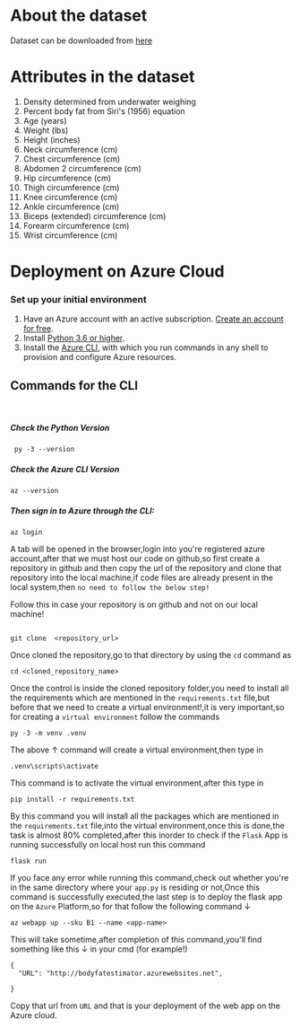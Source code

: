 # About the dataset
Dataset can be downloaded from [here](https://www.kaggle.com/fedesoriano/body-fat-prediction-dataset)

# Attributes in the dataset

1) Density determined from underwater weighing
2) Percent body fat from Siri's (1956) equation
3) Age (years)
4) Weight (lbs)
5) Height (inches)
6) Neck circumference (cm)
7) Chest circumference (cm)
8) Abdomen 2 circumference (cm)
9) Hip circumference (cm)
10) Thigh circumference (cm)
11) Knee circumference (cm)
12) Ankle circumference (cm)
13) Biceps (extended) circumference (cm)
14) Forearm circumference (cm)
15) Wrist circumference (cm)

# Deployment on Azure Cloud

### Set up your initial environment
<ol>
<li>Have an Azure account with an active subscription. <a href="https://azure.microsoft.com/free/?ref=microsoft.com&amp;utm_source=microsoft.com&amp;utm_medium=docs&amp;utm_campaign=visualstudio" data-linktype="external">Create an account for free</a>.</li>
<li>Install <a href="https://www.python.org/downloads/" target="_blank" data-linktype="external">Python 3.6 or higher</a>.</li>
<li>Install the <a href="/en-us/cli/azure/install-azure-cli" target="_blank" data-linktype="absolute-path">Azure CLI</a>, with which you run commands in any shell to provision and configure Azure resources.</li>
</ol>

## Commands for the CLI 

<br>

##### Check the Python Version 

```
 py -3 --version

```

##### Check the Azure CLI Version 

```
az --version

```

##### Then sign in to Azure through the CLI:

```
az login

```
 A tab will be opened in the browser,login into you're registered azure account,after that we must host our code on github,so first create a repository in github and then copy the url of the repository and clone that repository into the local machine,if code files are already present in the local system,then `no need to follow the below step!`

Follow this in case your repository is on github and not on our local machine!

```

git clone  <repository_url>

```

Once cloned the repository,go to that directory by using the `cd` command as 

```
cd <cloned_repository_name>

```

Once the control is inside the cloned repository folder,you need to install all the requirements which are mentioned in the `requirements.txt` file,but before that we need to create a virtual environment!,it is very important,so for creating a `virtual environment` follow the commands 

```
py -3 -m venv .venv
```

The above ↑ command will create a virtual environment,then type in 

```
.venv\scripts\activate
```

This command is to activate the virtual environment,after this type in 

```
pip install -r requirements.txt
```

By this command you will install all the packages which are mentioned in the `requirements.txt` file,into the virtual environment,once this is done,the task is almost 80% completed,after this inorder to check if the `Flask` App is running successfully on local host run this command

```
flask run
```
If you face any error while running this command,check out whether you're in the same directory where your `app.py` is residing or not,Once this command is successfully executed,the last step is to deploy the flask app on the `Azure` Platform,so for that follow the following command ↓

```
az webapp up --sku B1 --name <app-name>
```

This will take sometime,after completion of this command,you'll find something like this ↓ in your cmd (for example!)

```
{
  "URL": "http://bodyfatestimator.azurewebsites.net",
  
}
```
Copy that url from `URL` and that is your deployment of the web app on the Azure cloud.
